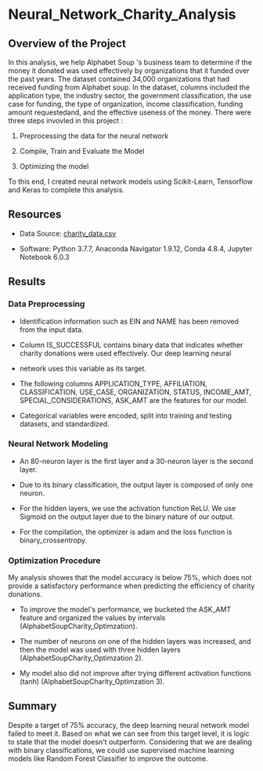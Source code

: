 # Neural_Network_Charity_Analysis

## Overview of the Project
In this analysis, we help Alphabet Soup 's business team to determine if the money it donated was used effectively by organizations that it funded over the past years. The dataset contained 34,000 organizations that had received funding from Alphabet soup. In the dataset, columns included the application type, the industry sector, the government classification, the use case for funding, the type of organization, income classification, funding amount requestedand, and the effective useness of the money. There were three steps invovled in this project : 

1. Preprocessing the data for the neural network 

2. Compile, Train and Evaluate the Model 

3. Optimizing the model

To this end, I created neural network models using Scikit-Learn, Tensorflow and Keras to complete this analysis.


## Resources

* Data Source: [charity_data.csv](https://2u-data-curriculum-team.s3.amazonaws.com/dataviz-online/module_19/charity_data.csv)

* Software: Python 3.7.7, Anaconda Navigator 1.9.12, Conda 4.8.4, Jupyter Notebook 6.0.3

## Results

### Data Preprocessing

* Identification information such as EIN and NAME has been removed from the input data.

* Column IS_SUCCESSFUL contains binary data that indicates whether charity donations were used effectively. Our deep learning neural 

* network uses this variable as its target.

* The following columns APPLICATION_TYPE, AFFILIATION, CLASSIFICATION, USE_CASE, ORGANIZATION, STATUS, INCOME_AMT, SPECIAL_CONSIDERATIONS, ASK_AMT are the features for our model.

* Categorical variables were encoded, split into training and testing datasets, and standardized.

### Neural Network Modeling

* An 80-neuron layer is the first layer and a 30-neuron layer is the second layer.

* Due to its binary classification, the output layer is composed of only one neuron.

* For the hidden layers, we use the activation function ReLU. We use Sigmoid on the output layer due to the binary nature of our output.

* For the compilation, the optimizer is adam and the loss function is binary_crossentropy.

### Optimization Procedure

My analysis showes that the model accuracy is below 75%, which does not provide a satisfactory performance when predicting the efficiency of charity donations.

* To improve the model's performance, we bucketed the ASK_AMT feature and organized the values by intervals (AlphabetSoupCharity_Optimzation).

* The number of neurons on one of the hidden layers was increased, and then the model was used with three hidden layers (AlphabetSoupCharity_Optimzation 2).

* My model also did not improve after trying different activation functions (tanh) (AlphabetSoupCharity_Optimzation 3).

## Summary

Despite a target of 75% accuracy, the deep learning neural network model failed to meet it. Based on what we can see from this target level, it is logic to state that the model doesn't outperform. Considering that we are dealing with binary classifications, we could use supervised machine learning models like Random Forest Classifier to improve the outcome. 
